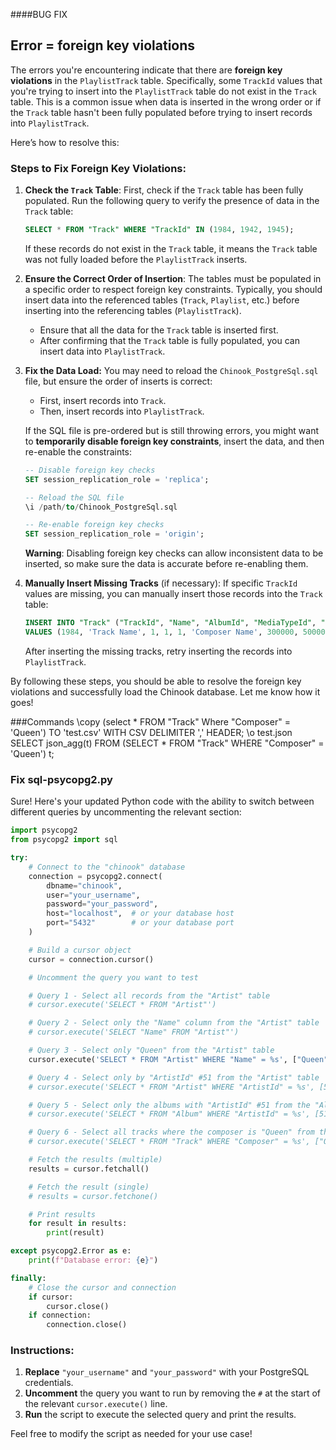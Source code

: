 ####BUG FIX 

## Error = **foreign key violations**
The errors you're encountering indicate that there are **foreign key violations** in the `PlaylistTrack` table. Specifically, some `TrackId` values that you're trying to insert into the `PlaylistTrack` table do not exist in the `Track` table. This is a common issue when data is inserted in the wrong order or if the `Track` table hasn't been fully populated before trying to insert records into `PlaylistTrack`.

Here’s how to resolve this:

### Steps to Fix Foreign Key Violations:

1. **Check the `Track` Table**:
   First, check if the `Track` table has been fully populated. Run the following query to verify the presence of data in the `Track` table:

   ```sql
   SELECT * FROM "Track" WHERE "TrackId" IN (1984, 1942, 1945);
   ```

   If these records do not exist in the `Track` table, it means the `Track` table was not fully loaded before the `PlaylistTrack` inserts.

2. **Ensure the Correct Order of Insertion**:
   The tables must be populated in a specific order to respect foreign key constraints. Typically, you should insert data into the referenced tables (`Track`, `Playlist`, etc.) before inserting into the referencing tables (`PlaylistTrack`).

   - Ensure that all the data for the `Track` table is inserted first.
   - After confirming that the `Track` table is fully populated, you can insert data into `PlaylistTrack`.

3. **Fix the Data Load:**
   You may need to reload the `Chinook_PostgreSql.sql` file, but ensure the order of inserts is correct:

   - First, insert records into `Track`.
   - Then, insert records into `PlaylistTrack`.

   If the SQL file is pre-ordered but is still throwing errors, you might want to **temporarily disable foreign key constraints**, insert the data, and then re-enable the constraints:

   ```sql
   -- Disable foreign key checks
   SET session_replication_role = 'replica';

   -- Reload the SQL file
   \i /path/to/Chinook_PostgreSql.sql

   -- Re-enable foreign key checks
   SET session_replication_role = 'origin';
   ```

   **Warning**: Disabling foreign key checks can allow inconsistent data to be inserted, so make sure the data is accurate before re-enabling them.

4. **Manually Insert Missing Tracks** (if necessary):
   If specific `TrackId` values are missing, you can manually insert those records into the `Track` table:

   ```sql
   INSERT INTO "Track" ("TrackId", "Name", "AlbumId", "MediaTypeId", "GenreId", "Composer", "Milliseconds", "Bytes", "UnitPrice")
   VALUES (1984, 'Track Name', 1, 1, 1, 'Composer Name', 300000, 5000000, 0.99);
   ```

   After inserting the missing tracks, retry inserting the records into `PlaylistTrack`.

By following these steps, you should be able to resolve the foreign key violations and successfully load the Chinook database. Let me know how it goes!

###Commands
\copy (select * FROM "Track" Where "Composer" = 'Queen') TO 'test.csv' WITH CSV DELIMITER ',' HEADER;
\o test.json
SELECT json_agg(t) FROM (SELECT * FROM "Track" WHERE "Composer" = 'Queen') t;


### Fix sql-psycopg2.py

Sure! Here's your updated Python code with the ability to switch between different queries by uncommenting the relevant section:

```python
import psycopg2
from psycopg2 import sql

try:
    # Connect to the "chinook" database
    connection = psycopg2.connect(
        dbname="chinook",
        user="your_username",
        password="your_password",
        host="localhost",  # or your database host
        port="5432"        # or your database port
    )

    # Build a cursor object
    cursor = connection.cursor()

    # Uncomment the query you want to test

    # Query 1 - Select all records from the "Artist" table
    # cursor.execute('SELECT * FROM "Artist"')

    # Query 2 - Select only the "Name" column from the "Artist" table
    # cursor.execute('SELECT "Name" FROM "Artist"')

    # Query 3 - Select only "Queen" from the "Artist" table
    cursor.execute('SELECT * FROM "Artist" WHERE "Name" = %s', ["Queen"])

    # Query 4 - Select only by "ArtistId" #51 from the "Artist" table
    # cursor.execute('SELECT * FROM "Artist" WHERE "ArtistId" = %s', [51])

    # Query 5 - Select only the albums with "ArtistId" #51 from the "Album" table
    # cursor.execute('SELECT * FROM "Album" WHERE "ArtistId" = %s', [51])

    # Query 6 - Select all tracks where the composer is "Queen" from the "Track" table
    # cursor.execute('SELECT * FROM "Track" WHERE "Composer" = %s', ["Queen"])

    # Fetch the results (multiple)
    results = cursor.fetchall()

    # Fetch the result (single)
    # results = cursor.fetchone()

    # Print results
    for result in results:
        print(result)

except psycopg2.Error as e:
    print(f"Database error: {e}")

finally:
    # Close the cursor and connection
    if cursor:
        cursor.close()
    if connection:
        connection.close()
```

### Instructions:
1. **Replace** `"your_username"` and `"your_password"` with your PostgreSQL credentials.
2. **Uncomment** the query you want to run by removing the `#` at the start of the relevant `cursor.execute()` line.
3. **Run** the script to execute the selected query and print the results.

Feel free to modify the script as needed for your use case!